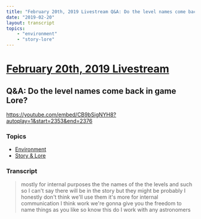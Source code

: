 ```yaml
---
title: "February 20th, 2019 Livestream Q&A: Do the level names come back in game Lore?"
date: "2019-02-20"
layout: transcript
topics:
    - "environment"
    - "story-lore"
---
```

# [February 20th, 2019 Livestream](../2019-02-20.md)
## Q&A: Do the level names come back in game Lore?
https://youtube.com/embed/CB9bSigNYH8?autoplay=1&start=2353&end=2376

### Topics
* [Environment](../topics/environment.md)
* [Story & Lore](../topics/story-lore.md)

### Transcript

> mostly for internal purposes the the names of the the levels and such so I can't say there will be in the story but they might be probably I honestly don't think we'll use them it's more for internal communication I think work we're gonna give you the freedom to name things as you like so know this do I work with any astronomers
